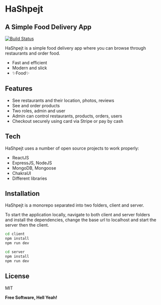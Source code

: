 # HaShpejt
## A Simple Food Delivery App

[![Build Status](https://travis-ci.org/joemccann/dillinger.svg?branch=master)](https://travis-ci.org/joemccann/dillinger)

HaShpejt is a simple food delivery app where you can browse through restaurants and order food.

- Fast and efficient
- Modern and slick
- ✨Food✨

## Features

- See restaurants and their location, photos, reviews
- See and order products 
- Two roles, admin and user
- Admin can control restaurants, products, orders, users
- Checkout securely using card via Stripe or pay by cash

## Tech

HaShpejt uses a number of open source projects to work properly:

- ReactJS
- ExpressJS, NodeJS
- MongoDB, Mongoose
- ChakraUI
- Different libraries


## Installation

HaShpejt is a monorepo separated into two folders, client and server.

To start the application locally, navigate to both client and server folders and install the dependencies, change the base url to localhost and start the server then the client.



```sh
cd client
npm install
npm run dev
```

```sh
cd server
npm install
npm run dev
```

## License

MIT

**Free Software, Hell Yeah!**
